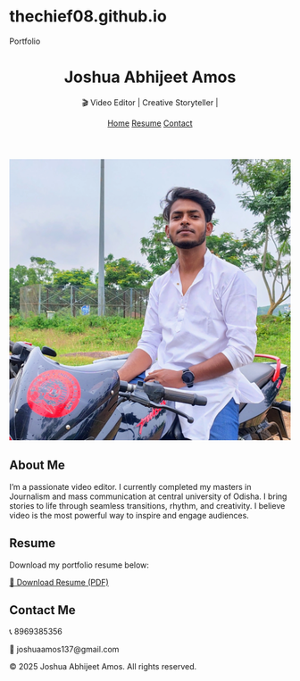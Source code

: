 # thechief08.github.io
Portfolio 
<!DOCTYPE html>
<html lang="en">
<head>
  <meta charset="UTF-8" />
  <meta name="viewport" content="width=device-width, initial-scale=1.0" />
  <link rel="stylesheet" href="style.css" />
</head>
<body>
  <header>
    <h1>Joshua Abhijeet Amos</h1>
    <p>🎬 Video Editor | Creative Storyteller |</p>
    <nav>
      <a href="#about">Home</a>
      <a href="#resume">Resume</a>
      <a href="#contact">Contact</a>
    </nav>
  </header>

  <section id="about">
    <img src="IMG_20250120_211942_163.webp" alt="Joshua's Profile Photo" class="profile" />
    <div>
      <h2>About Me</h2>
      <p>
        I’m a passionate video editor. I currently completed my masters in Journalism and mass communication at central university of Odisha.
        I bring stories to life through seamless transitions, rhythm, and creativity.
        I believe video is the most powerful way to inspire and engage audiences.
      </p>
    </div>
  </section>

  <section id="resume">
    <h2>Resume</h2>
    <p>Download my portfolio resume below:</p>
    <a href="JOSHUACV.pdf" download class="button">📄 Download Resume (PDF)</a>
  </section>

  <section id="contact">
    <h2>Contact Me</h2>
    <p>📞 8969385356</p>
    <p>📧 joshuaamos137@gmail.com</p>
    
  </section>

  <footer>
    <p>&copy; 2025 Joshua Abhijeet Amos. All rights reserved.</p>
  </footer>
</body>
</html>
